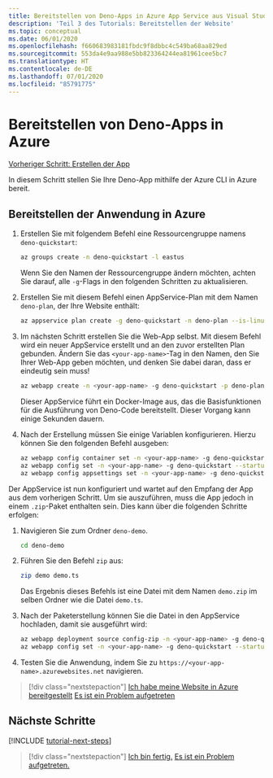```yaml
---
title: Bereitstellen von Deno-Apps in Azure App Service aus Visual Studio Code
description: 'Teil 3 des Tutorials: Bereitstellen der Website'
ms.topic: conceptual
ms.date: 06/01/2020
ms.openlocfilehash: f660683983181fbdc9f8dbbc4c549ba68aa829ed
ms.sourcegitcommit: 553da4e9aa988e5bb823364244ea81961cee5bc7
ms.translationtype: HT
ms.contentlocale: de-DE
ms.lasthandoff: 07/01/2020
ms.locfileid: "85791775"
---
```

# <a name="deploy-deno-apps-to-azure"></a>Bereitstellen von Deno-Apps in Azure

[Vorheriger Schritt: Erstellen der App](tutorial-visual-studio-code-azure-app-service-deno-02.md)

In diesem Schritt stellen Sie Ihre Deno-App mithilfe der Azure CLI in Azure bereit.

## <a name="deploy-the-app-to-azure"></a>Bereitstellen der Anwendung in Azure

1. Erstellen Sie mit folgendem Befehl eine Ressourcengruppe namens `deno-quickstart`:

    ```bash
    az groups create -n deno-quickstart -l eastus
    ```

    Wenn Sie den Namen der Ressourcengruppe ändern möchten, achten Sie darauf, alle `-g`-Flags in den folgenden Schritten zu aktualisieren.

1. Erstellen Sie mit diesem Befehl einen AppService-Plan mit dem Namen `deno-plan`, der Ihre Website enthält:

    ```bash
    az appservice plan create -g deno-quickstart -n deno-plan --is-linux
    ```

1. Im nächsten Schritt erstellen Sie die Web-App selbst. Mit diesem Befehl wird ein neuer AppService erstellt und an den zuvor erstellten Plan gebunden. Ändern Sie das `<your-app-name>`-Tag in den Namen, den Sie Ihrer Web-App geben möchten, und denken Sie dabei daran, dass er eindeutig sein muss!

    ```bash
    az webapp create -n <your-app-name> -g deno-quickstart -p deno-plan -i anthonychu/azure-webapps-deno:1.0.2
    ```

    Dieser AppService führt ein Docker-Image aus, das die Basisfunktionen für die Ausführung von Deno-Code bereitstellt. Dieser Vorgang kann einige Sekunden dauern.

1. Nach der Erstellung müssen Sie einige Variablen konfigurieren. Hierzu können Sie den folgenden Befehl ausgeben:

    ```bash
    az webapp config container set -n <your-app-name> -g deno-quickstart -i anthonychu/azure-webapps-deno:1.0.2 -r 'https://index.docker.io' -u '' -p  '' -t true && \
    az webapp config set -n <your-app-name> -g deno-quickstart --startup-file '' && \
    az webapp config appsettings set -n <your-app-name> -g deno-quickstart --settings WEBSITE_RUN_FROM_PACKAGE=1 WEBSITES_ENABLE_APP_SERVICE_STORAGE=true
    ```

Der AppService ist nun konfiguriert und wartet auf den Empfang der App aus dem vorherigen Schritt. Um sie auszuführen, muss die App jedoch in einem `.zip`-Paket enthalten sein. Dies kann über die folgenden Schritte erfolgen:

1. Navigieren Sie zum Ordner `deno-demo`.

    ```bash
    cd deno-demo
    ```

1. Führen Sie den Befehl `zip` aus:

    ```bash
    zip demo demo.ts
    ```

    Das Ergebnis dieses Befehls ist eine Datei mit dem Namen `demo.zip` im selben Ordner wie die Datei `demo.ts`.

1. Nach der Paketerstellung können Sie die Datei in den AppService hochladen, damit sie ausgeführt wird:

    ```bash
    az webapp deployment source config-zip -n <your-app-name> -g deno-quickstart --src ./demo.zip && \
    az webapp config set -n <your-app-name> -g deno-quickstart --startup-file 'deno run --allow-net demo.ts'
    ```

1. Testen Sie die Anwendung, indem Sie zu `https://<your-app-name>.azurewebsites.net` navigieren.

> [!div class="nextstepaction"]
> [Ich habe meine Website in Azure bereitgestellt](tutorial-visual-studio-code-azure-app-service-deno-04.md) [Es ist ein Problem aufgetreten](https://www.research.net/r/PWZWZ52?tutorial=deno-deployment-azureappservice&step=deploy-app)

## <a name="next-steps"></a>Nächste Schritte

[!INCLUDE [tutorial-next-steps](includes/tutorial-next-steps.md)]

> [!div class="nextstepaction"]
> [Ich bin fertig.](node-howto-deploy-web-app.md) [Es ist ein Problem aufgetreten.](https://www.research.net/r/PWZWZ52?tutorial=deno-deployment-azureappservice&step=clean-up-resources)
